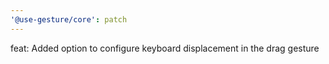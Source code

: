 ```yaml
---
'@use-gesture/core': patch
---
```


feat: Added option to configure keyboard displacement in the drag gesture

